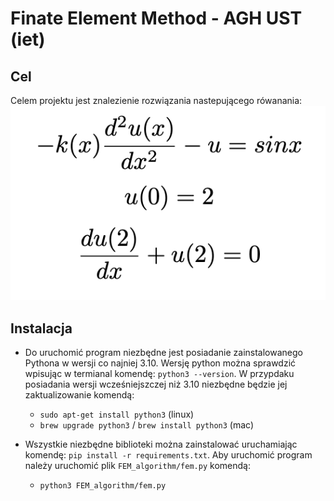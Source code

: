 # Finate Element Method - AGH UST (iet)

## Cel
Celem projektu jest znalezienie rozwiązania nastepującego rówanania:
![rownanie](/assets/equation.png)

## Instalacja

- Do uruchomić program niezbędne jest posiadanie zainstalowanego Pythona w wersji co najniej 3.10. Wersję python można sprawdzić wpisując w termianal komendę: 
`python3 --version`. W przypdaku posiadania wersji wcześniejszczej niż 3.10 niezbędne będzie jej zaktualizowanie komendą:
    - `sudo apt-get install python3` (linux)
    - `brew upgrade python3` / `brew install python3` (mac) 

- Wszystkie niezbędne biblioteki można zainstalować uruchamiając komendę: `pip install -r requirements.txt`.
Aby uruchomić program należy uruchomić plik `FEM_algorithm/fem.py` komendą:
    - `python3 FEM_algorithm/fem.py`